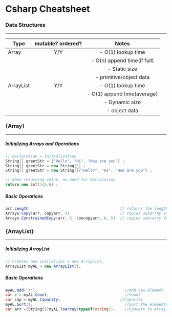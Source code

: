 # Csharp Cheatsheet
### Data Structures
---
| Type          | mutable? ordered?| Notes                      |
| ------------- |:-------------:   | :-----------------------:  |
| Array         | Y/Y              | - O(1) lookup time         |
|               |                  | - O(n) append time(if full)|
|               |                  | - Static size              |
|               |                  | - primitive/object data    |
| ArrayList     | Y/Y              | - O(1) lookup time         |
|               |                  | - O(1) append time(average)|
|               |                  | - Dynamic size             |
|               |                  | - object data              |

### {Array}
---
##### Initializing Arrays and Operations
```csharp
// Declaration = Initialization
String[] greetStr = {"Hello", "Hi", "How are you"} ;
String[] greetStr = new String[5] ;
String[] greetStr = new String[]{"Hello", "Hi", "How are you"} ;

// when returning value, no need for declaration
return new int[]{5,6} ;
```
##### Basic Operations
```csharp
arr.Length                                        // returns the length of an array
Arrays.Copy(arr, copyarr, 5)                      // copies subarray starting from first element
Arrays.ConstrainedCopy(arr, 5, concopyarr, 0, 5)  // copies subrarry from  source, source index 5, dest, dest index 0, length 5
```

### {ArrayList}
---
##### Initializing ArrayList
```csharp
// Creates and initializes a new ArrayList.
ArrayList myAL = new ArrayList();
```

##### Basic Operations
```csharp
myAL.Add("!");                                      //Add new element
var c = myAL.Count;                                 //Count
var cap = myAL.Capacity;                          //Capacity
myAL.Sort();                                        //Sort the elements
var arr =(String[])myAL.ToArray(typeof(string));    //Convert to Array
```
